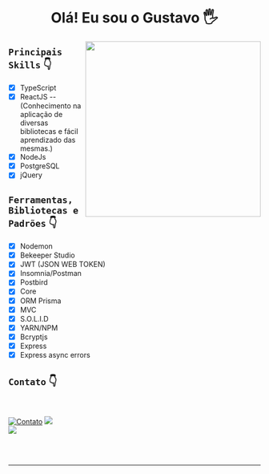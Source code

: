   
 <h1 align="center">Olá! Eu sou o Gustavo 🖐️</h1>

 <img align="right" width="350" src="https://i.pinimg.com/originals/18/a4/94/18a4949fc9c8067172d3b96e302e7097.gif" />


## ```Principais Skills``` 👇

<div align="left">

- [x] TypeScript
- [x] ReactJS -- (Conhecimento na aplicação de diversas bibliotecas e fácil aprendizado das mesmas.)
- [x] NodeJs
- [x] PostgreSQL
- [x] jQuery

</div>

## ```Ferramentas, Bibliotecas e Padrões``` 👇

<div align="left">

- [x] Nodemon
- [x] Bekeeper Studio
- [x] JWT (JSON WEB TOKEN)
- [x] Insomnia/Postman
- [x] Postbird
- [x] Core
- [x] ORM Prisma
- [x] MVC
- [x] S.O.L.I.D
- [x] YARN/NPM
- [x] Bcryptjs
- [x] Express
- [x] Express async errors

</div>

## ```Contato``` 👇

</br>

<div align="left">

[![Contato](https://img.shields.io/badge/WhatsApp-25D366?style=for-the-badge&logo=whatsapp&logoColor=white)](https://api.whatsapp.com/send?phone=5513996369053&text=Ol%C3%A1%2C%20gostaria%20de%20te%20contratar..%20Entre%20em%20contato%20comigo!)
<a href="https://www.linkedin.com/in/gustavo-arruda-2a664a1b1/" target="_blank"><img src="https://img.shields.io/badge/-LinkedIn-%230077B5?style=for-the-badge&logo=linkedin&logoColor=white" target="_blank"></a>   
<a href = "mailto:gustavoleone3456@hotmail.com"><img src="https://img.shields.io/badge/-Gmail-%23333?style=for-the-badge&logo=gmail&logoColor=white" target="_blank"></a>

</div>

</br></br>
___




  

